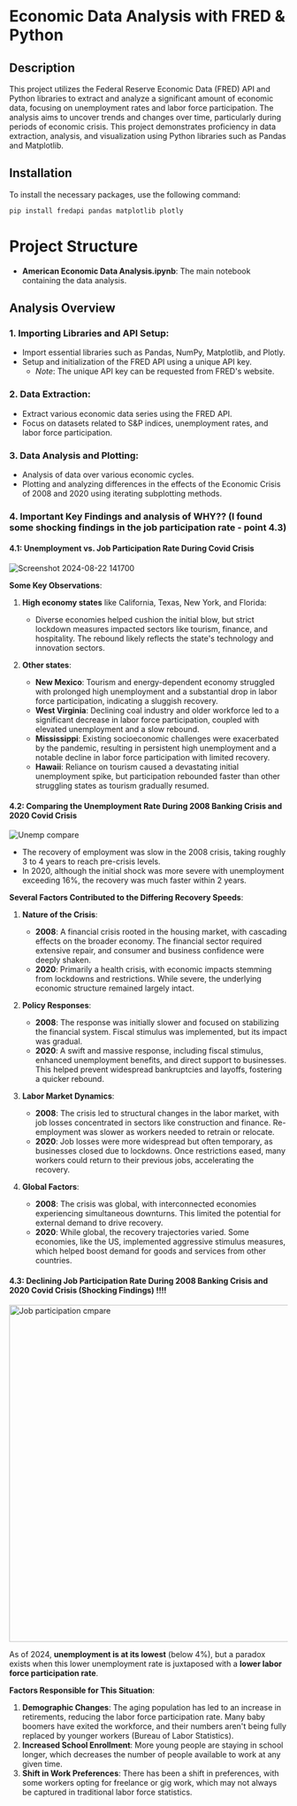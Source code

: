 # Economic Data Analysis with FRED & Python

## Description
This project utilizes the Federal Reserve Economic Data (FRED) API and Python libraries to extract and analyze a significant amount of economic data, focusing on unemployment rates and labor force participation. The analysis aims to uncover trends and changes over time, particularly during periods of economic crisis. This project demonstrates proficiency in data extraction, analysis, and visualization using Python libraries such as Pandas and Matplotlib.

## Installation
To install the necessary packages, use the following command:
```bash
pip install fredapi pandas matplotlib plotly
```
# Project Structure
- **American Economic Data Analysis.ipynb**: The main notebook containing the data analysis.

## Analysis Overview

### 1. Importing Libraries and API Setup:
- Import essential libraries such as Pandas, NumPy, Matplotlib, and Plotly.
- Setup and initialization of the FRED API using a unique API key. 
  - *Note*: The unique API key can be requested from FRED's website.

### 2. Data Extraction:
- Extract various economic data series using the FRED API.
- Focus on datasets related to S&P indices, unemployment rates, and labor force participation.

### 3. Data Analysis and Plotting:
- Analysis of data over various economic cycles.
- Plotting and analyzing differences in the effects of the Economic Crisis of 2008 and 2020 using iterating subplotting methods.

### 4. Important Key  Findings and analysis of WHY?? (I found some shocking findings in the job participation rate - point 4.3)

#### 4.1: Unemployment vs. Job Participation Rate During Covid Crisis

![Screenshot 2024-08-22 141700](https://github.com/user-attachments/assets/09479061-e09c-4252-82f5-c358392e3333)

**Some Key Observations**:
1. **High economy states** like California, Texas, New York, and Florida:
   - Diverse economies helped cushion the initial blow, but strict lockdown measures impacted sectors like tourism, finance, and hospitality. The rebound likely reflects the state's technology and innovation sectors.

2. **Other states**:
   - **New Mexico**: Tourism and energy-dependent economy struggled with prolonged high unemployment and a substantial drop in labor force participation, indicating a sluggish recovery.
   - **West Virginia**: Declining coal industry and older workforce led to a significant decrease in labor force participation, coupled with elevated unemployment and a slow rebound.
   - **Mississippi**: Existing socioeconomic challenges were exacerbated by the pandemic, resulting in persistent high unemployment and a notable decline in labor force participation with limited recovery.
   - **Hawaii**: Reliance on tourism caused a devastating initial unemployment spike, but participation rebounded faster than other struggling states as tourism gradually resumed.

#### 4.2: Comparing the Unemployment Rate During 2008 Banking Crisis and 2020 Covid Crisis

![Unemp compare](https://github.com/user-attachments/assets/0216af23-620f-4a34-b147-e241b68bd9e7)

- The recovery of employment was slow in the 2008 crisis, taking roughly 3 to 4 years to reach pre-crisis levels.
- In 2020, although the initial shock was more severe with unemployment exceeding 16%, the recovery was much faster within 2 years.

**Several Factors Contributed to the Differing Recovery Speeds**:
1. **Nature of the Crisis**:
   - **2008**: A financial crisis rooted in the housing market, with cascading effects on the broader economy. The financial sector required extensive repair, and consumer and business confidence were deeply shaken.
   - **2020**: Primarily a health crisis, with economic impacts stemming from lockdowns and restrictions. While severe, the underlying economic structure remained largely intact.

2. **Policy Responses**:
   - **2008**: The response was initially slower and focused on stabilizing the financial system. Fiscal stimulus was implemented, but its impact was gradual.
   - **2020**: A swift and massive response, including fiscal stimulus, enhanced unemployment benefits, and direct support to businesses. This helped prevent widespread bankruptcies and layoffs, fostering a quicker rebound.

3. **Labor Market Dynamics**:
   - **2008**: The crisis led to structural changes in the labor market, with job losses concentrated in sectors like construction and finance. Re-employment was slower as workers needed to retrain or relocate.
   - **2020**: Job losses were more widespread but often temporary, as businesses closed due to lockdowns. Once restrictions eased, many workers could return to their previous jobs, accelerating the recovery.

4. **Global Factors**:
   - **2008**: The crisis was global, with interconnected economies experiencing simultaneous downturns. This limited the potential for external demand to drive recovery.
   - **2020**: While global, the recovery trajectories varied. Some economies, like the US, implemented aggressive stimulus measures, which helped boost demand for goods and services from other countries.

#### 4.3:  Declining Job Participation Rate During 2008 Banking Crisis and 2020 Covid Crisis (Shocking Findings) !!!!

<img width="609" alt="Job participation cmpare" src="https://github.com/user-attachments/assets/e374cfb4-9c0e-4cb9-a00c-63667f79adcd">

As of 2024, **unemployment is at its lowest** (below 4%), but a paradox exists when this lower unemployment rate is juxtaposed with a **lower labor force participation rate**.

**Factors Responsible for This Situation**:
1. **Demographic Changes**: The aging population has led to an increase in retirements, reducing the labor force participation rate. Many baby boomers have exited the workforce, and their numbers aren't being fully replaced by younger workers​ (Bureau of Labor Statistics)​.
2. **Increased School Enrollment**: More young people are staying in school longer, which decreases the number of people available to work at any given time​.
3. **Shift in Work Preferences**: There has been a shift in preferences, with some workers opting for freelance or gig work, which may not always be captured in traditional labor force statistics​.
